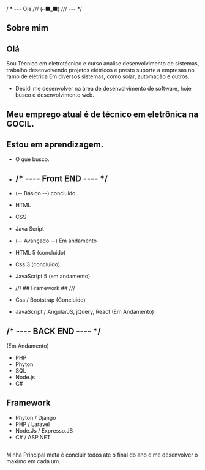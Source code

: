/ * --- Ola /// (⌐■_■) /// --- */

## Sobre mim  ##
## Olá ##
Sou Técnico em eletrotécnico e curso analise desenvolvimento de sistemas, trabalho desenvolvendo projetos elétricos e presto suporte a empresas no ramo de elétrica 
Em diversos sistemas, como solar, automação e outros.
- Decidi me desenvolver na área de desenvolvimento de software, hoje busco o      desenvolvimento web. 
## Meu emprego atual é de técnico em eletrônica na GOCIL. ##
## Estou em aprendizagem. ##
- O que busco.
+ ## /* ---- Front END ---- */ ##

+ (-- Básico --) concluido 
+ HTML 
+ CSS 
+ Java Script

+	(-- Avançado --) Em andamento 

-	HTML 5 (concluido)
-	Css 3 (concluido)
-	JavaScript 5 (em andamento)

-	/// ## Framework ## ///

-	Css / Bootstrap (Concluido)
-	JavaScript / AngularJS, jQuery, React (Em Andamento)
## 
## /* ---- BACK END ---- */ ## 
 (Em Andamento)
+ PHP 
+ Phyton 
+ SQL
+ Node.js
+ C#
## Framework ##
+ Phyton / Django 
+ PHP / Laravel 
+ Node.Js / Expresso.JS
+ C# / ASP.NET
##
 Minha Principal meta é concluir todos ate o final do ano e me desenvolver o maximo em cada um.

<!--
**Ismael1995Developer/ismael1995Developer** is a ✨ _special_ ✨ repository because its `README.md` (this file) appears on your GitHub profile.


Here are some ideas to get you started:

- 🔭 I’m currently working on ...
- 🌱 I’m currently learning ...
- 👯 I’m looking to collaborate on ...
- 🤔 I’m looking for help with ..
- 💬 Ask me about ...
- 📫 How to reach me: ...
- 😄 Pronouns: ...
- ⚡ Fun fact: ...
-->
